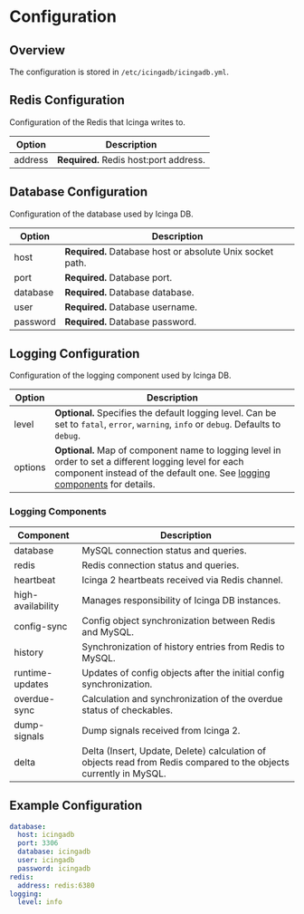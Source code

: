 # Configuration <a id="configuration"></a>

## Overview <a id="configuration-overview"></a>

The configuration is stored in `/etc/icingadb/icingadb.yml`.

## Redis Configuration <a id="configuration-redis"></a>

Configuration of the Redis that Icinga writes to.

Option                   | Description
-------------------------|-----------------------------------------------
address                  | **Required.** Redis host:port address.

## Database Configuration <a id="configuration-database"></a>

Configuration of the database used by Icinga DB.

Option                   | Description
-------------------------|-----------------------------------------------
host                     | **Required.** Database host or absolute Unix socket path.
port                     | **Required.** Database port.
database                 | **Required.** Database database.
user                     | **Required.** Database username.
password                 | **Required.** Database password.

## Logging Configuration <a id="configuration-logging"></a>

Configuration of the logging component used by Icinga DB.

Option                   | Description
-------------------------|-----------------------------------------------
level                    | **Optional.** Specifies the default logging level. Can be set to `fatal`, `error`, `warning`, `info` or `debug`. Defaults to `debug`.
options                  | **Optional.** Map of component name to logging level in order to set a different logging level for each component instead of the default one. See [logging components](#logging-components) for details. 


### Logging Components <a id="logging-components"></a>

Component                | Description
-------------------------|-----------------------------------------------
database                 | MySQL connection status and queries.
redis                    | Redis connection status and queries.
heartbeat                | Icinga 2 heartbeats received via Redis channel.
high-availability        | Manages responsibility of Icinga DB instances.
config-sync              | Config object synchronization between Redis and MySQL.
history                  | Synchronization of history entries from Redis to MySQL.
runtime-updates          | Updates of config objects after the initial config synchronization.
overdue-sync             | Calculation and synchronization of the overdue status of checkables.
dump-signals             | Dump signals received from Icinga 2.
delta                    | Delta (Insert, Update, Delete) calculation of objects read from Redis compared to the objects currently in MySQL.

## Example Configuration <a id="configuration-example"></a>

```yaml
database:
  host: icingadb
  port: 3306
  database: icingadb
  user: icingadb
  password: icingadb
redis:
  address: redis:6380
logging:
  level: info
```
